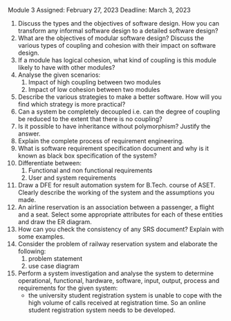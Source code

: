 Module 3
Assigned: February 27, 2023
Deadline: March 3, 2023

1. Discuss the types and the objectives of software design. How you can transform any informal software design to a detailed software design? 
2. What are the objectives of modular software design? Discuss the various types of coupling and cohesion with their impact on software design.
3. If a module has logical cohesion, what kind of coupling is this module likely to have with other modules?
4. Analyse the given scenarios:
	1. Impact of high coupling between two modules
	2. Impact of low cohesion between two modules
5. Describe the various strategies to make a better software. How will you find which strategy is more practical?
6. Can a system be completely decoupled i.e. can the degree of coupling be reduced to the extent that there is no coupling?
7. Is it possible to have inheritance without polymorphism? Justify the answer.
8. Explain the complete process of requirement engineering.
9. What is software requirement specification document and why is it known as black box specification of the system?
10. Differentiate between:
	1. Functional and non functional requirements
	2. User and system requirements
11. Draw a DFE for result automation system for B.Tech. course of ASET. Clearly describe the working of the system and the assumptions you made.
12. An airline reservation is an association between a passenger, a flight and a seat. Select some appropriate attributes for each of these entities and draw the ER diagram.
13. How can you check the consistency of any SRS document? Explain with some examples.
14. Consider the problem of railway reservation system and elaborate the following:
	1. problem statement
	2. use case diagram
15. Perform a system investigation and analyse the system to determine operational, functional, hardware, software, input, output, process and requirements for the given system:
	- the university student registration system is unable to cope with the high volume of calls received at registration time. So an online student registration system needs to be developed.